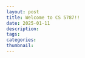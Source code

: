 ```yaml
---
layout: post
title: Welcome to CS 5787!!
date: 2025-01-11
description: 
tags: 
categories:
thumbnail: 
---
```


